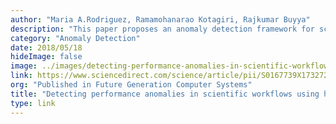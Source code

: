 ```yaml
---
author: "Maria A.Rodriguez, Ramamohanarao Kotagiri, Rajkumar Buyya"
description: "This paper proposes an anomaly detection framework for scientific workflows that is based on our Hierarchical Temporal Memory (HTM) technology. The paper also cites the Numenta Anomaly Benchmark (NAB) scoring code and methodology; the researchers use NAB to evaluate performance of algorithms."
category: "Anomaly Detection"
date: 2018/05/18
hideImage: false
image: ../images/detecting-performance-anomalies-in-scientific-workflows-using-hierarchical-temporal-memory.jpg
link: https://www.sciencedirect.com/science/article/pii/S0167739X17327292
org: "Published in Future Generation Computer Systems"
title: "Detecting performance anomalies in scientific workflows using hierarchical temporal memory"
type: link
---
```

